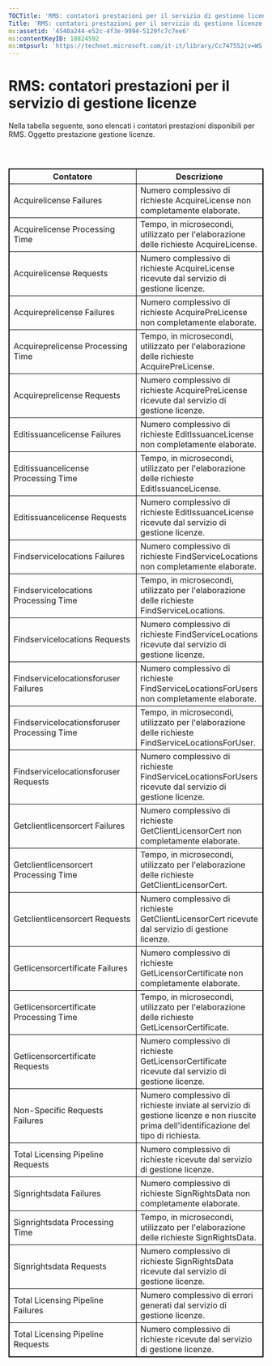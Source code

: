 ```yaml
---
TOCTitle: 'RMS: contatori prestazioni per il servizio di gestione licenze'
Title: 'RMS: contatori prestazioni per il servizio di gestione licenze'
ms:assetid: '4540a244-e52c-4f3e-9994-5129fc7c7ee6'
ms:contentKeyID: 18824592
ms:mtpsurl: 'https://technet.microsoft.com/it-it/library/Cc747552(v=WS.10)'
---
```


RMS: contatori prestazioni per il servizio di gestione licenze
==============================================================

Nella tabella seguente, sono elencati i contatori prestazioni disponibili per RMS. Oggetto prestazione gestione licenze.

###  

 
<table style="border:1px solid black;">
<colgroup>
<col width="50%" />
<col width="50%" />
</colgroup>
<thead>
<tr class="header">
<th style="border:1px solid black;" >Contatore</th>
<th style="border:1px solid black;" >Descrizione</th>
</tr>
</thead>
<tbody>
<tr class="odd">
<td style="border:1px solid black;">Acquirelicense Failures</td>
<td style="border:1px solid black;">Numero complessivo di richieste AcquireLicense non completamente elaborate.</td>
</tr>
<tr class="even">
<td style="border:1px solid black;">Acquirelicense Processing Time</td>
<td style="border:1px solid black;">Tempo, in microsecondi, utilizzato per l'elaborazione delle richieste AcquireLicense.</td>
</tr>
<tr class="odd">
<td style="border:1px solid black;">Acquirelicense Requests</td>
<td style="border:1px solid black;">Numero complessivo di richieste AcquireLicense ricevute dal servizio di gestione licenze.</td>
</tr>
<tr class="even">
<td style="border:1px solid black;">Acquireprelicense Failures</td>
<td style="border:1px solid black;">Numero complessivo di richieste AcquirePreLicense non completamente elaborate.</td>
</tr>
<tr class="odd">
<td style="border:1px solid black;">Acquireprelicense Processing Time</td>
<td style="border:1px solid black;">Tempo, in microsecondi, utilizzato per l'elaborazione delle richieste AcquirePreLicense.</td>
</tr>
<tr class="even">
<td style="border:1px solid black;">Acquireprelicense Requests</td>
<td style="border:1px solid black;">Numero complessivo di richieste AcquirePreLicense ricevute dal servizio di gestione licenze.</td>
</tr>
<tr class="odd">
<td style="border:1px solid black;">Editissuancelicense Failures</td>
<td style="border:1px solid black;">Numero complessivo di richieste EditIssuanceLicense non completamente elaborate.</td>
</tr>
<tr class="even">
<td style="border:1px solid black;">Editissuancelicense Processing Time</td>
<td style="border:1px solid black;">Tempo, in microsecondi, utilizzato per l'elaborazione delle richieste EditIssuanceLicense.</td>
</tr>
<tr class="odd">
<td style="border:1px solid black;">Editissuancelicense Requests</td>
<td style="border:1px solid black;">Numero complessivo di richieste EditIssuanceLicense ricevute dal servizio di gestione licenze.</td>
</tr>
<tr class="even">
<td style="border:1px solid black;">Findservicelocations Failures</td>
<td style="border:1px solid black;">Numero complessivo di richieste FindServiceLocations non completamente elaborate.</td>
</tr>
<tr class="odd">
<td style="border:1px solid black;">Findservicelocations Processing Time</td>
<td style="border:1px solid black;">Tempo, in microsecondi, utilizzato per l'elaborazione delle richieste FindServiceLocations.</td>
</tr>
<tr class="even">
<td style="border:1px solid black;">Findservicelocations Requests</td>
<td style="border:1px solid black;">Numero complessivo di richieste FindServiceLocations ricevute dal servizio di gestione licenze.</td>
</tr>
<tr class="odd">
<td style="border:1px solid black;">Findservicelocationsforuser Failures</td>
<td style="border:1px solid black;">Numero complessivo di richieste FindServiceLocationsForUsers non completamente elaborate.</td>
</tr>
<tr class="even">
<td style="border:1px solid black;">Findservicelocationsforuser Processing Time</td>
<td style="border:1px solid black;">Tempo, in microsecondi, utilizzato per l'elaborazione delle richieste FindServiceLocationsForUser.</td>
</tr>
<tr class="odd">
<td style="border:1px solid black;">Findservicelocationsforuser Requests</td>
<td style="border:1px solid black;">Numero complessivo di richieste FindServiceLocationsForUsers ricevute dal servizio di gestione licenze.</td>
</tr>
<tr class="even">
<td style="border:1px solid black;">Getclientlicensorcert Failures</td>
<td style="border:1px solid black;">Numero complessivo di richieste GetClientLicensorCert non completamente elaborate.</td>
</tr>
<tr class="odd">
<td style="border:1px solid black;">Getclientlicensorcert Processing Time</td>
<td style="border:1px solid black;">Tempo, in microsecondi, utilizzato per l'elaborazione delle richieste GetClientLicensorCert.</td>
</tr>
<tr class="even">
<td style="border:1px solid black;">Getclientlicensorcert Requests</td>
<td style="border:1px solid black;">Numero complessivo di richieste GetClientLicensorCert ricevute dal servizio di gestione licenze.</td>
</tr>
<tr class="odd">
<td style="border:1px solid black;">Getlicensorcertificate Failures</td>
<td style="border:1px solid black;">Numero complessivo di richieste GetLicensorCertificate non completamente elaborate.</td>
</tr>
<tr class="even">
<td style="border:1px solid black;">Getlicensorcertificate Processing Time</td>
<td style="border:1px solid black;">Tempo, in microsecondi, utilizzato per l'elaborazione delle richieste GetLicensorCertificate.</td>
</tr>
<tr class="odd">
<td style="border:1px solid black;">Getlicensorcertificate Requests</td>
<td style="border:1px solid black;">Numero complessivo di richieste GetLicensorCertificate ricevute dal servizio di gestione licenze.</td>
</tr>
<tr class="even">
<td style="border:1px solid black;">Non-Specific Requests Failures</td>
<td style="border:1px solid black;">Numero complessivo di richieste inviate al servizio di gestione licenze e non riuscite prima dell'identificazione del tipo di richiesta.</td>
</tr>
<tr class="odd">
<td style="border:1px solid black;">Total Licensing Pipeline Requests</td>
<td style="border:1px solid black;">Numero complessivo di richieste ricevute dal servizio di gestione licenze.</td>
</tr>
<tr class="even">
<td style="border:1px solid black;">Signrightsdata Failures</td>
<td style="border:1px solid black;">Numero complessivo di richieste SignRightsData non completamente elaborate.</td>
</tr>
<tr class="odd">
<td style="border:1px solid black;">Signrightsdata Processing Time</td>
<td style="border:1px solid black;">Tempo, in microsecondi, utilizzato per l'elaborazione delle richieste SignRightsData.</td>
</tr>
<tr class="even">
<td style="border:1px solid black;">Signrightsdata Requests</td>
<td style="border:1px solid black;">Numero complessivo di richieste SignRightsData ricevute dal servizio di gestione licenze.</td>
</tr>
<tr class="odd">
<td style="border:1px solid black;">Total Licensing Pipeline Failures</td>
<td style="border:1px solid black;">Numero complessivo di errori generati dal servizio di gestione licenze.</td>
</tr>
<tr class="even">
<td style="border:1px solid black;">Total Licensing Pipeline Requests</td>
<td style="border:1px solid black;">Numero complessivo di richieste ricevute dal servizio di gestione licenze.</td>
</tr>
</tbody>
</table>
